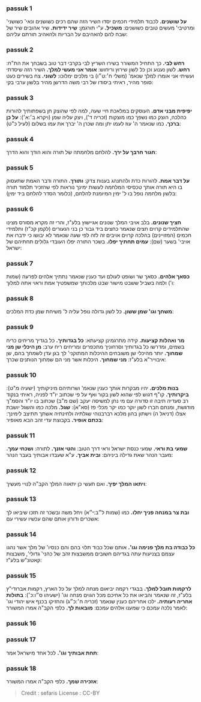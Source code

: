 
### passuk 1
<b>על שושנים.</b> לכבוד תלמידי חכמים יסדו השיר הזה שהם רכים כשושנים ונאי' כשושני' ומרטיבי' מעשים טובים כשושנים:
<b>משכיל.</b> ע"י תורגמן:
<b>שיר ידידות.</b> שיר אהובים שיר של שבח להם להאהיבם על הבריות ולהאהיב תורתם עליהם:

### passuk 2
<b>רחש לבי.</b> כך התחיל המשורר בשירו השריץ לבי בקרבי דבר טוב בשבחך את הת"ח:
<b>רחש.</b> לשון נענוע וכן כל לשון שירוץ וריחוש:
<b>אומר אני מעשי למלך.</b> השיר הזה שיסדתי ועשיתי אני אומרו למלך שנאמ' (משלי ח׳:ט״ו) בי מלכים ימלוכו:
<b>לשוני.</b> צח בשירים כעט סופר מהיר, ראיתי ביסודו של רבי משה הדרשן מהיר בלשון ערבי בקי:

### passuk 3
<b>יפיפית מבני אדם.</b> העוסקים במלאכת חיי שעה, למה לפי שהוצק חן בשפתותיך להורות כהלכה, הוצק כמו נשפך כמו מוצקות (זכריה ד'), ויצק עליה שמן (ויקרא ב׳:א׳):
<b>על כן ברכך.</b> כמו שנאמר ה' עוז לעמו יתן ומה שכרן ה' יברך את עמו בשלום (לעיל כ"ט):

### passuk 4
<b>חגור חרבך על ירך.</b> להלחם מלחמתה של תורה והוא הודך והוא הדרך:

### passuk 5
<b>על דבר אמת.</b> להורות כדת ולהתנהג בענות צדק:
<b>ותורך.</b> התורה ודבר האמת שתעסוק בו היא תורה אותך טכסיסי המלחמה לעשות ימינך נוראות לפי שהזכיר תלמוד תורה בלשון מלחמה נופל בו ל' ימין המיומנת להלחם, (כלומר הסדר להלחם ביד ימין):

### passuk 6
<b>חציך שנונים.</b> בלב אויבי המלך שנונים אגיישוץ בלע"ז, והרי זה מקרא מסורס מצינו שהתלמידים קרוים חצים שנאמר כחצים ביד גבור כן בני הנעורים (לקמן קכ"ז) ותלמידי חכמים (המזויינים) בהלכה קרוים אויבים זה לזה לפי שעה שנאמר לא יבושו כי ידברו את אויבי' בשער (שם):
<b>עמים תחתיך יפלו.</b> בשכר התורה יפלו העובדי גלולים תחתיהם של ישראל:

### passuk 7
<b>כסאך אלהים.</b> כסאך שר ושופט לעולם ועד כענין שנאמר נתתיך אלהים לפרעה (שמות ו') ולמה בשביל ששבט מישור שבט מלכותך שמשפטיך אמת וראוי אתה למלוך:

### passuk 8
<b>משחך וגו' שמן ששון.</b> כל לשון גדולה נופל עליה ל' משיחת שמן כדת המלכים:

### passuk 9
<b>מר ואהלות קציעות.</b> קידה מתרגמינן קציעתא:
<b>כל בגדותיך.</b> כל בגדיך מריחים כריח בשמים, ומדרשו כל בגדותיך וסרחוניך מתכפרים ומריחים ריח ערב:
<b>מן היכלי שן מני שמחוך.</b> יותר מהיכלי שן משובחים ההיכלות המתוקני' לך בגן עדן לשמחך בהם, שן איבוייר"א בלע"ז:
<b>מני שמחוך.</b> היכלות אשר מני הם שמחוך הנותנים שכרך:

### passuk 10
<b>בנות מלכים.</b> יהיו מבקרות אותך כענין שנאמ' ושרותיהם מיניקותיך (ישעיה מ"ט):
<b>ביקרותיך.</b> קו"ף דגוש לפי שהוא לשון בקור ואף על פי שכתוב יו"ד לפניה, ראיתי בנקוד רב סעדיה תיבה זו סדורה עם מי נתן למשיסה יעקב (שם מ"ב) שכתוב בו יו"ד והסמ"ך מודגשת, ומנחם חברו לשון יוקר כמו יקר מכלי פז (סא"א):
<b>שגל.</b> מלכה כמו והשגל יושבת אצלו (דניאל ה) וישתון בהון מלכא רברבנוהי שגלתיה ולחינתיה אשתך תתיצב לימינך:
<b>בכתם אופיר.</b> בקבוצת עדי זהב הבא מאופיר:

### passuk 11
<b>שמעי בת וראי.</b> שמעי כנסת ישראל וראי דרך הטוב:
<b>והטי אזנך.</b> לתורה:
<b>ושכחי עמך.</b> מעבר הנהר שאת גדילה ביניהם:
<b>ובית אביך.</b> ע"א שעבדו אבותיך בעבר הנהר:

### passuk 12
<b>ויתאו המלך יפיך.</b> ואם תעשי כן יתאוה המלך הקב"ה לנויי מעשיך:

### passuk 13
<b>ובת צר במנחה פניך יחלו.</b> כמו (שמות ל״ב:י״א) ויחל משה ובשכר זה תזכו שיביאו לך אשכרים ודורון אותם שהם עכשיו עשירי עם:

### passuk 14
<b>כל כבודה בת מלך פנימה וגו'.</b> אותם שכל כבוד תלוי בהם והם כנסיו' של מלך אשר נהגו עצמם בצניעות עתה בגדיהם חשובים ממשבצות זהב של כהני' גדולי', משבצות קאטונ"ש בלע"ז:

### passuk 15
<b>לרקמות תובל למלך.</b> בבגדי רקמה יביאום מנחה למלך על כל הארץ, רקמות אברודי"ץ בלע"ז, זה שנאמר והביאו את כל אחיכם מכל הגוים מנחה וגו' (ישעיהו ס״ו:כ׳):
<b>בתולות אחריה רעותיה.</b> ילכו אחריהם כענין שנאמר (זכריה ח׳:כ״ג) והחזיקו בכנף איש יהודי וגו' לאמר נלכה עמכם כי שמענו אלהים עמכם:
<b>מובאות לך.</b> כלפי הקב"ה אמרו המשורר:

### passuk 16

### passuk 17
<b>תחת אבותיך וגו'.</b> לכל אחד מישראל אמר:

### passuk 18
<b>אזכירה שמך.</b> כלפי הקב"ה אמרו המשורר:

>Credit : sefaris
>License : CC-BY